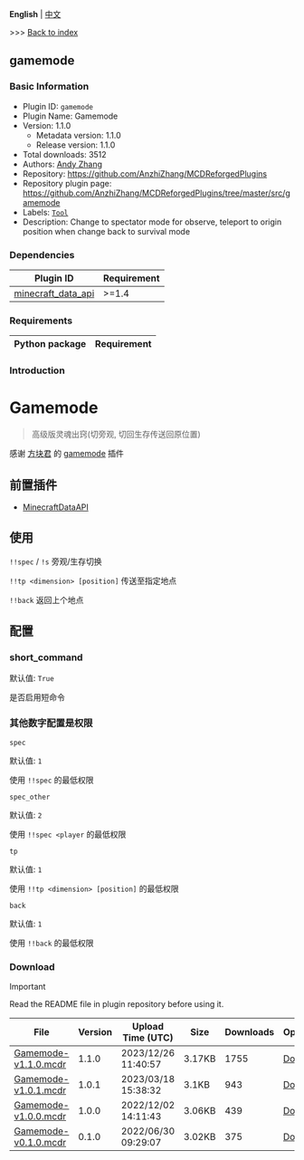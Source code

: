 **English** | [中文](readme-zh_cn.md)

\>\>\> [Back to index](/readme.md)

## gamemode

### Basic Information

- Plugin ID: `gamemode`
- Plugin Name: Gamemode
- Version: 1.1.0
  - Metadata version: 1.1.0
  - Release version: 1.1.0
- Total downloads: 3512
- Authors: [Andy Zhang](https://github.com/AnzhiZhang)
- Repository: https://github.com/AnzhiZhang/MCDReforgedPlugins
- Repository plugin page: https://github.com/AnzhiZhang/MCDReforgedPlugins/tree/master/src/gamemode
- Labels: [`Tool`](/labels/tool/readme.md)
- Description: Change to spectator mode for observe, teleport to origin position when change back to survival mode

### Dependencies

| Plugin ID | Requirement |
| --- | --- |
| [minecraft_data_api](/plugins/minecraft_data_api/readme.md) | \>=1.4 |

### Requirements

| Python package | Requirement |
| --- | --- |

### Introduction

# Gamemode

> 高级版灵魂出窍(切旁观, 切回生存传送回原位置)

感谢 [方块君](https://github.com/Squaregentleman) 的 [gamemode](https://github.com/Squaregentleman/MCDR-plugins) 插件

## 前置插件

- [MinecraftDataAPI](https://github.com/MCDReforged/MinecraftDataAPI)

## 使用

`!!spec` / `!s` 旁观/生存切换

`!!tp <dimension> [position]` 传送至指定地点

`!!back` 返回上个地点

## 配置

### short_command

默认值: `True`

是否启用短命令

### 其他数字配置是权限

`spec`

默认值: `1`

使用 `!!spec` 的最低权限

`spec_other`

默认值: `2`

使用 `!!spec <player` 的最低权限

`tp`

默认值: `1`

使用 `!!tp <dimension> [position]` 的最低权限

`back`

默认值: `1`

使用 `!!back` 的最低权限

### Download

> [!IMPORTANT]
> Read the README file in plugin repository before using it.

| File | Version | Upload Time (UTC) | Size | Downloads | Operations |
| --- | --- | --- | --- | --- | --- |
| [Gamemode-v1.1.0.mcdr](https://github.com/AnzhiZhang/MCDReforgedPlugins/releases/tag/gamemode-v1.1.0) | 1.1.0 | 2023/12/26 11:40:57 | 3.17KB | 1755 | [Download](https://github.com/AnzhiZhang/MCDReforgedPlugins/releases/download/gamemode-v1.1.0/Gamemode-v1.1.0.mcdr) |
| [Gamemode-v1.0.1.mcdr](https://github.com/AnzhiZhang/MCDReforgedPlugins/releases/tag/gamemode-v1.0.1) | 1.0.1 | 2023/03/18 15:38:32 | 3.1KB | 943 | [Download](https://github.com/AnzhiZhang/MCDReforgedPlugins/releases/download/gamemode-v1.0.1/Gamemode-v1.0.1.mcdr) |
| [Gamemode-v1.0.0.mcdr](https://github.com/AnzhiZhang/MCDReforgedPlugins/releases/tag/gamemode-v1.0.0) | 1.0.0 | 2022/12/02 14:11:43 | 3.06KB | 439 | [Download](https://github.com/AnzhiZhang/MCDReforgedPlugins/releases/download/gamemode-v1.0.0/Gamemode-v1.0.0.mcdr) |
| [Gamemode-v0.1.0.mcdr](https://github.com/AnzhiZhang/MCDReforgedPlugins/releases/tag/gamemode-v0.1.0) | 0.1.0 | 2022/06/30 09:29:07 | 3.02KB | 375 | [Download](https://github.com/AnzhiZhang/MCDReforgedPlugins/releases/download/gamemode-v0.1.0/Gamemode-v0.1.0.mcdr) |

